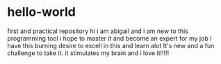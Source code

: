 # hello-world
first and practical repository 
hi i am abigail and i am new to this programming tool
i hope to master it and become an expert for my job 
I have this burning desire to excell in this and learn alot 
It's new and a fun challenge to take it. 
it stimulates my brain and i love it!!!!!
